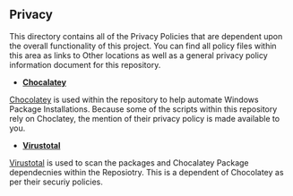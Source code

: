 ## Privacy
This directory contains all of the Privacy Policies that are dependent upon the overall functionality of this project. 
You can find all policy files within this area as links to Other locations as well as a general privacy policy information document for this repository. 

- **[Chocalatey](https://chocolatey.org/privacy)**

[Chocolatey](https://chocolatey.org/) is used within the repository to help automate Windows Package Installations. 
Because some of the scripts within this repository rely on Choclatey, the mention of their privacy policy is made available to you. 

- **[Virustotal](https://support.virustotal.com/hc/en-us/articles/115002168385-Privacy-Policy)**

[Virustotal](https://support.virustotal.com/hc/en-us) is used to scan the packages and Chocalatey Package dependecnies within the Reposiotry. 
This is a dependent of Chocolatey as per their securiy policies. 
